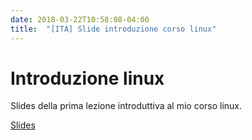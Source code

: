 ```yaml
---
date: 2018-03-22T10:58:08-04:00
title:  "[ITA] Slide introduzione corso linux"
---
```


# Introduzione linux

Slides della prima lezione introduttiva al mio corso linux.


[Slides](https://public.palinuro.dev/slides/13-introduzione-linux)
